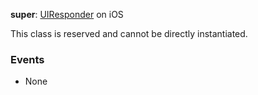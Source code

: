 **super**: [UIResponder](UIResponder.md) on iOS

This class is reserved and cannot be directly instantiated.

### Events

* None



